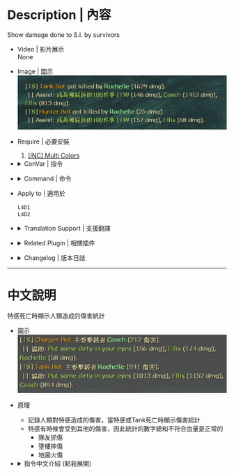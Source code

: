 # Description | 內容
Show damage done to S.I. by survivors

* Video | 影片展示
<br/>None

* Image | 圖示
	<br/>![l4d2_assist_1](image/l4d2_assist_1.jpg)  

* Require | 必要安裝
	1. [[INC] Multi Colors](https://github.com/fbef0102/L4D1_2-Plugins/releases/tag/Multi-Colors)

* <details><summary>ConVar | 指令</summary>

	* cfg/sourcemod/l4d2_assist.cfg
		```php
		// If 1, Enables this plugin.
		sm_assist_enable "1"

		// Turn on the plugin in these game modes, separate by commas (no spaces). (Empty = all).
		sm_assist_modes ""

		// Turn off the plugin in these game modes, separate by commas (no spaces). (Empty = none).
		sm_assist_modes_off ""

		// Turn on the plugin in these game modes. 0=All, 1=Coop, 2=Survival, 4=Versus, 8=Scavenge. Add numbers together.
		sm_assist_modes_tog "0"

		// (L4D2) Which zombie class should report damage on death, 0=None, 1=Smoker, =Boomer, 4=Hunter, 8=Spitter, 16=Jockey, 32=Charger, 64=Tank. Add numbers together.
		sm_assist_infected_flag "127"

		// (L4D1) Which zombie class should report damage on death, 0=None, 1=Smoker, =Boomer, 4=Hunter, 8=Spitter, 16=Jockey, 32=Charger, 64=Tank. Add numbers together.
		sm_assist_infected_flag "15"

		// How many players displayed on assist message each line
		sm_assist_display_num "2"
		```
</details>

* <details><summary>Command | 命令</summary>

	None
</details>

* Apply to | 適用於
	```
	L4D1
	L4D2
	```

* <details><summary>Translation Support | 支援翻譯</summary>

	```
	English
	繁體中文
	简体中文
	Russian
	```
</details>

* <details><summary>Related Plugin | 相關插件</summary>

	1. [l4d_witch_dmg_report](https://github.com/fbef0102/Game-Private_Plugin/tree/main/Plugin_%E6%8F%92%E4%BB%B6/Witch_%E5%A5%B3%E5%B7%AB/l4d_witch_dmg_report): Displays how much damage done to witch on witch death + display health remaining when witch kills or incaps the survivor.
		> Witch死亡時，顯示對Witch造成傷害統計表 + Witch抓傷或抓死人時，顯示剩餘血量
</details>

* <details><summary>Changelog | 版本日誌</summary>

	* v2.5 (2024-12-3)
		* Update cvars

	* v2.4 (2024-11-24)
		* Delete witch report
		* Update translation

	* v2.3 (2023-9-27)
		* Accurate damage stats, now consider SI hurt from other damage (teammate claw dmg, fire dmg, fall dmg, etc.)

	* v2.2 (2023-5-14)
		* Optimize code

	* v2.1 (2022-12-16)
		* Translation Support

	* v2.0
		* Remake code

	* v1.6
		* [Original Post by [E]c](https://forums.alliedmods.net/showthread.php?t=123811?t=123811)
</details>

- - - -
# 中文說明
特感死亡時顯示人類造成的傷害統計

* 圖示
	<br/>![l4d2_assist_1](image/zho/l4d2_assist_1.jpg)  

* 原理
	* 記錄人類對特感造成的傷害，當特感或Tank死亡時顯示傷害統計
	* 特感有時候會受到其他的傷害，因此統計的數字總和不符合血量是正常的
		* 隊友抓傷
		* 墬樓摔傷
		* 地圖火傷

* <details><summary>指令中文介紹 (點我展開)</summary>

	* cfg/sourcemod/l4d2_assist.cfg
		```php
		// 0=關閉插件, 1=啟動插件
		sm_assist_enable "1"

		// 什麼模式下啟動此插件, 逗號區隔 (無空白). (留白 = 所有模式)
		sm_assist_modes ""

		// 什麼模式下關閉此插件, 逗號區隔 (無空白). (留白 = 無)
		sm_assist_modes_off ""

		// 什麼模式下啟動此插件. 0=所有模式, 1=戰役, 2=生存, 4=對抗, 8=清道夫. 請將數字相加起來
		sm_assist_modes_tog "0"

		// (L4D2) 哪些特感被殺死時顯示統計傷害?, 0=無, 1=Smoker, =Boomer, 4=Hunter, 8=Spitter, 16=Jockey, 32=Charger, 64=Tank. 將數字相加起來
		sm_assist_infected_flag "127"

		// (L4D1) 哪些特感被殺死時顯示統計傷害?, 0=None, 1=Smoker, =Boomer, 4=Hunter, 8=Spitter, 16=Jockey, 32=Charger, 64=Tank. 將數字相加起來
		sm_assist_infected_flag "15"

		// 協助擊殺者的訊息當中, 每一行顯示多少玩家? (用於多人房，倖存者數量太多顯示不完)
		sm_assist_display_num "2"
		```
</details>



